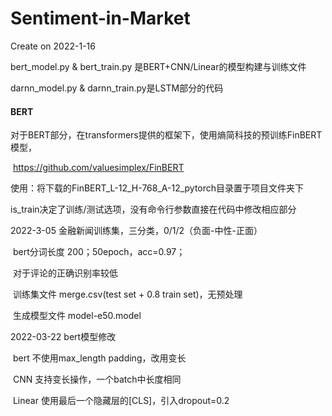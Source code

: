 # Sentiment-in-Market
Create on 2022-1-16

bert_model.py & bert_train.py 是BERT+CNN/Linear的模型构建与训练文件

darnn_model.py & darnn_train.py是LSTM部分的代码

#### BERT

对于BERT部分，在transformers提供的框架下，使用熵简科技的预训练FinBERT模型，

​	https://github.com/valuesimplex/FinBERT

​	使用：将下载的FinBERT_L-12_H-768_A-12_pytorch目录置于项目文件夹下

​				is_train决定了训练/测试选项，没有命令行参数直接在代码中修改相应部分

2022-3-05 金融新闻训练集，三分类，0/1/2（负面-中性-正面）

​					bert分词长度 200；50epoch，acc=0.97；

​					对于评论的正确识别率较低				

​	训练集文件 merge.csv(test set + 0.8 train set)，无预处理	   

​	生成模型文件 model-e50.model

2022-03-22 bert模型修改

​	bert 不使用max_length padding，改用变长

​	CNN 支持变长操作，一个batch中长度相同

​	Linear 使用最后一个隐藏层的[CLS]，引入dropout=0.2

